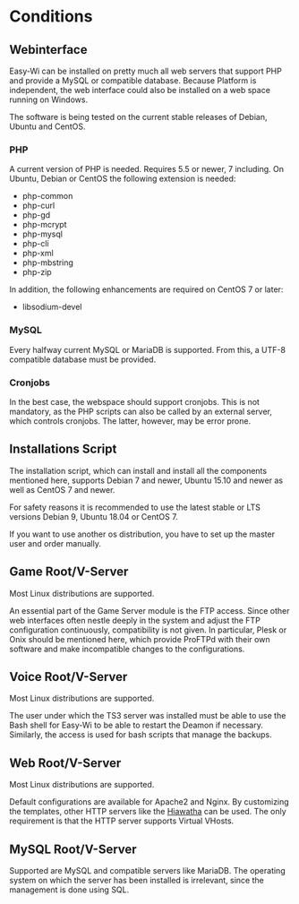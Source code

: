 # Conditions

## Webinterface

Easy-Wi can be installed on pretty much all web servers that support PHP and provide a MySQL or compatible database. Because Platform is independent, the web interface could also be installed on a web space running on Windows.

The software is being tested on the current stable releases of Debian, Ubuntu and CentOS.

### PHP

A current version of PHP is needed. Requires 5.5 or newer, 7 including.
On Ubuntu, Debian or CentOS the following extension is needed:

- php-common
- php-curl
- php-gd
- php-mcrypt
- php-mysql
- php-cli
- php-xml
- php-mbstring
- php-zip

In addition, the following enhancements are required on CentOS 7 or later:

- libsodium-devel

### MySQL

Every halfway current MySQL or MariaDB is supported. From this, a UTF-8 compatible database must be provided.

### Cronjobs

In the best case, the webspace should support cronjobs. This is not mandatory, as the PHP scripts can also be called by an external server, which controls cronjobs. The latter, however, may be error prone.

## Installations Script

The installation script, which can install and install all the components mentioned here, supports Debian 7 and newer, Ubuntu 15.10 and newer as well as CentOS 7 and newer.

For safety reasons it is recommended to use the latest stable or LTS versions Debian 9, Ubuntu 18.04 or CentOS 7.

If you want to use another os distribution, you have to set up the master user and order manually.

## Game Root/V-Server

Most Linux distributions are supported.

An essential part of the Game Server module is the FTP access. Since other web interfaces often nestle deeply in the system and adjust the FTP configuration continuously, compatibility is not given. In particular, Plesk or Onix should be mentioned here, which provide ProFTPd with their own software and make incompatible changes to the configurations.

## Voice Root/V-Server

Most Linux distributions are supported.

The user under which the TS3 server was installed must be able to use the Bash shell for Easy-Wi to be able to restart the Deamon if necessary. Similarly, the access is used for bash scripts that manage the backups.

## Web Root/V-Server

Most Linux distributions are supported.

Default configurations are available for Apache2 and Nginx. By customizing the templates, other HTTP servers like the [Hiawatha](https://www.hiawatha-webserver.org/) can be used. The only requirement is that the HTTP server supports Virtual VHosts.

## MySQL Root/V-Server

Supported are MySQL and compatible servers like MariaDB. The operating system on which the server has been installed is irrelevant, since the management is done using SQL.
